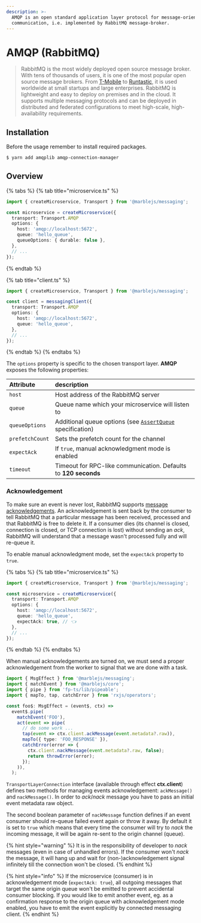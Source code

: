 ```yaml
---
description: >-
  AMQP is an open standard application layer protocol for message-oriented
  communication, i.e. implemented by RabbitMQ message-broker.
---
```


# AMQP \(RabbitMQ\)

> RabbitMQ is the most widely deployed open source message broker. With tens of thousands of users, it is one of the most popular open source message brokers. From [T-Mobile](https://www.youtube.com/watch?v=1qcTu2QUtrU) to [Runtastic](https://medium.com/@runtastic/messagebus-handling-dead-letters-in-rabbitmq-using-a-dead-letter-exchange-f070699b952b), it is used worldwide at small startups and large enterprises. RabbitMQ is lightweight and easy to deploy on premises and in the cloud. It supports multiple messaging protocols and can be deployed in distributed and federated configurations to meet high-scale, high-availability requirements.

## Installation

Before the usage remember to install required packages.

```bash
$ yarn add amqplib amqp-connection-manager
```

## Overview

{% tabs %}
{% tab title="microservice.ts" %}
```typescript
import { createMicroservice, Transport } from '@marblejs/messaging';

const microservice = createMicroservice({
  transport: Transport.AMQP
  options: {
    host: 'amqp://localhost:5672',
    queue: 'hello_queue',
    queueOptions: { durable: false },
  },
  // ...
});
```
{% endtab %}

{% tab title="client.ts" %}
```typescript
import { createMicroservice, Transport } from '@marblejs/messaging';

const client = messagingClient({
  transport: Transport.AMQP
  options: {
    host: 'amqp://localhost:5672',
    queue: 'hello_queue',
  },
  // ...
});
```
{% endtab %}
{% endtabs %}

The `options` property is specific to the chosen transport layer. **AMQP** exposes the following properties:

| Attribute | description |
| :--- | :--- |
| `host` | Host address of the RabbitMQ server |
| `queue` | Queue name which your microservice will listen to |
| `queueOptions` | Additional queue options \(see [`AssertQueue`](https://www.squaremobius.net/amqp.node/channel_api.html) specification\) |
| `prefetchCount` | Sets the prefetch count for the channel |
| `expectAck` | If `true`, manual acknowledgment mode is enabled |
| `timeout` | Timeout for RPC-like communication. Defaults to **120 seconds** |

### Acknowledgement

To make sure an event is never lost, RabbitMQ supports [message acknowledgements](https://www.rabbitmq.com/confirms.html). An acknowledgement is sent back by the consumer to tell RabbitMQ that a particular message has been received, processed and that RabbitMQ is free to delete it. If a consumer dies \(its channel is closed, connection is closed, or TCP connection is lost\) without sending an _ack_, RabbitMQ will understand that a message wasn't processed fully and will re-queue it.

To enable manual acknowledgment mode, set the `expectAck` property to `true`.

{% tabs %}
{% tab title="microservice.ts" %}
```typescript
import { createMicroservice, Transport } from '@marblejs/messaging';

const microservice = createMicroservice({
  transport: Transport.AMQP
  options: {
    host: 'amqp://localhost:5672',
    queue: 'hello_queue',
    expectAck: true, // 👈
  },
  // ...
});
```
{% endtab %}
{% endtabs %}

When manual acknowledgements are turned on, we must send a proper acknowledgement from the worker to signal that we are done with a task.

```typescript
import { MsgEffect } from '@marblejs/messaging';
import { matchEvent } from '@marblejs/core';
import { pipe } from 'fp-ts/lib/pipeable';
import { mapTo, tap, catchError } from 'rxjs/operators';

const foo$: MsgEffect = (event$, ctx) =>
  event$.pipe(
    matchEvent('FOO'),
    act(event => pipe(
      // do some work ...
      tap(event => ctx.client.ackMessage(event.metadata?.raw)),
      mapTo({ type: 'FOO_RESPONSE' }),
      catchError(error => {
        ctx.client.nackMessage(event.metadata?.raw, false);
        return throwError(error);
      });
    )),
  );
```

`TransportLayerConnection` interface \(available through effect **ctx.client**\) defines two methods for managing events acknowledgement: `ackMessage()` and `nackMessage()`. In order to _ack_/_nack_ message you have to pass an initial event metadata raw object.

The second boolean parameter of `nackMessage` function defines if an event consumer should re-queue failed event again or throw it away. By default it is set to `true` which means that every time the consumer will try to _nack_ the incoming message, it will be again re-sent to the origin channel \(queue\).

{% hint style="warning" %}
It is in the responsibility of developer to _nack_ messages \(even in case of unhandled errors\). If the consumer won't _nack_ the message, it will hang up and wait for \(non-\)acknowledgement signal infinitely till the connection won't be closed.
{% endhint %}

{% hint style="info" %}
If the microservice \(consumer\) is in acknowledgement mode \(`expectAck: true`\), all outgoing messages that target the same origin queue won't be emitted to prevent accidental consumer blocking. If you would like to emit another event, eg. as a confirmation response to the origin queue with acknowledgement mode enabled, you have to emit the event explicitly by connected messaging client.
{% endhint %}

